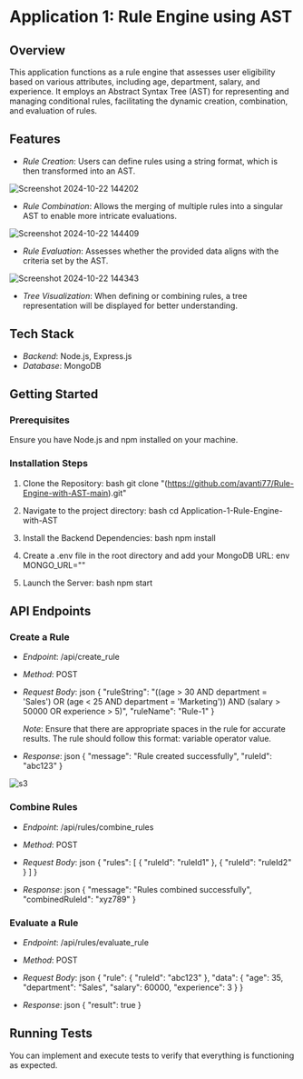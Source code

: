 # Application 1: Rule Engine using AST


## Overview
This application functions as a rule engine that assesses user eligibility based on various attributes, including age, department, salary, and experience. It employs an Abstract Syntax Tree (AST) for representing and managing conditional rules, facilitating the dynamic creation, combination, and evaluation of rules.

## Features
- *Rule Creation*: Users can define rules using a string format, which is then transformed into an AST.
  
![Screenshot 2024-10-22 144202](https://github.com/user-attachments/assets/8f4f6081-c023-4f70-84f7-14bfe35b794f)

- *Rule Combination*: Allows the merging of multiple rules into a singular AST to enable more intricate evaluations.

![Screenshot 2024-10-22 144409](https://github.com/user-attachments/assets/b95d99ea-4f44-4d26-86ac-6f3c8d52c112)

- *Rule Evaluation*: Assesses whether the provided data aligns with the criteria set by the AST.

![Screenshot 2024-10-22 144343](https://github.com/user-attachments/assets/54164383-3cbe-47a0-8e48-38be47d7b375)

- *Tree Visualization*: When defining or combining rules, a tree representation will be displayed for better understanding.

## Tech Stack
- *Backend*: Node.js, Express.js
- *Database*: MongoDB

## Getting Started

### Prerequisites
Ensure you have Node.js and npm installed on your machine.

### Installation Steps
1. Clone the Repository:
   bash
   git clone "(https://github.com/avanti77/Rule-Engine-with-AST-main).git"
   

2. Navigate to the project directory:
   bash
   cd Application-1-Rule-Engine-with-AST
   

3. Install the Backend Dependencies:
   bash
   npm install
   

4. Create a .env file in the root directory and add your MongoDB URL:
   env
   MONGO_URL=""
   

5. Launch the Server:
   bash
   npm start
   

## API Endpoints

### Create a Rule
- *Endpoint*: /api/create_rule
- *Method*: POST
- *Request Body*:
  json
  {
    "ruleString": "((age > 30 AND department = 'Sales') OR (age < 25 AND department = 'Marketing')) AND (salary > 50000 OR experience > 5)",
    "ruleName": "Rule-1"
  }
  
  *Note*: Ensure that there are appropriate spaces in the rule for accurate results. The rule should follow this format: variable operator value.

- *Response*: 
  json
  {
    "message": "Rule created successfully",
    "ruleId": "abc123"
  }
  
![s3](https://github.com/user-attachments/assets/fabe26c4-170f-4890-b8ea-9b51774b3cf0)

### Combine Rules
- *Endpoint*: /api/rules/combine_rules
- *Method*: POST
- *Request Body*:
  json
  {
    "rules": [
      { "ruleId": "ruleId1" },
      { "ruleId": "ruleId2" }
    ]
  }
  

- *Response*:
  json
  {
    "message": "Rules combined successfully",
    "combinedRuleId": "xyz789"
  }
  

### Evaluate a Rule
- *Endpoint*: /api/rules/evaluate_rule
- *Method*: POST
- *Request Body*:
  json
  {
    "rule": { "ruleId": "abc123" },
    "data": {
      "age": 35,
      "department": "Sales",
      "salary": 60000,
      "experience": 3
    }
  }
  

- *Response*:
  json
  {
    "result": true
  }
  

## Running Tests
You can implement and execute tests to verify that everything is functioning as expected.

